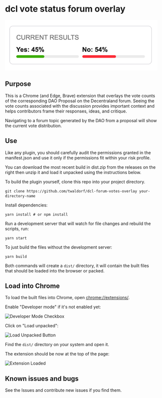 # dcl vote status forum overlay

![Vote Status Overlay](assets/preview.png)

## Purpose

This is a Chrome (and Edge, Brave) extension that overlays the vote counts of the corresponding DAO Proposal on the Decentraland forum. Seeing the vote counts associated with the discussion provides important context and helps contributors frame their responses, ideas, and critique. 

Navigating to a forum topic generated by the DAO from a proposal will show the current vote distribution.

## Use
Like any plugin, you should carefully audit the permissions granted in the manifest.json and use it only if the permissions fit within your risk profile.

You can download the most recent build in dist.zip from the releases on the right then unzip it and load it unpacked using the instructions below.

To build the plugin yourself, clone this repo into your project directory.

```
git clone https://github.com/twaldorf/dcl-forum-votes-overlay your-directory-name
```

Install dependencies:

```
yarn install # or npm install
```

Run a development server that will watch for file changes and rebuild the scripts, run:

```
yarn start
```

To just build the files without the development server:

```
yarn build
```

Both commands will create a `dist/` directory, it will contain the built files that should be loaded into the browser or packed.

## Load into Chrome

To load the built files into Chrome, open [chrome://extensions/](chrome://extensions/).

Enable "Developer mode" if it's not enabled yet:

![Developer Mode Checkbox](assets/dev_mode.png)

Click on "Load unpacked":

![Load Unpacked Button](assets/load_unpacked.png)

Find the `dist/` directory on your system and open it.

The extension should be now at the top of the page:

![Extension Loaded](assets/ext_loaded.png)

## Known issues and bugs

See the Issues and contribute new issues if you find them.
